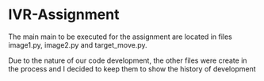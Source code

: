 # IVR-Assignment

The main main to be executed for the assignment are located in files image1.py, image2.py and target_move.py.

Due to the nature of our code development, the other files were create in the process and I decided to keep them to show the history of development
